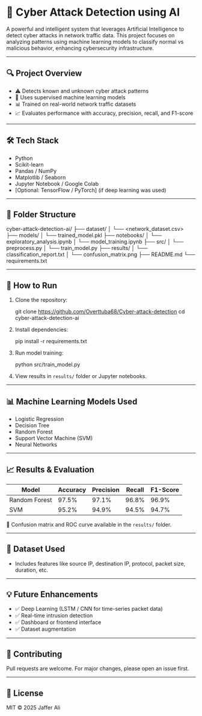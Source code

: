 # 🧠 Cyber Attack Detection using AI

A powerful and intelligent system that leverages Artificial Intelligence to detect cyber attacks in network traffic data. This project focuses on analyzing patterns using machine learning models to classify normal vs malicious behavior, enhancing cybersecurity infrastructure.

---

## 🔍 Project Overview

- ⚠️ Detects known and unknown cyber attack patterns
- 🧠 Uses supervised machine learning models
- 📊 Trained on real-world network traffic datasets
- 📈 Evaluates performance with accuracy, precision, recall, and F1-score

---

## 🛠️ Tech Stack

- Python
- Scikit-learn
- Pandas / NumPy
- Matplotlib / Seaborn
- Jupyter Notebook / Google Colab
- [Optional: TensorFlow / PyTorch] (if deep learning was used)

---

## 📁 Folder Structure

cyber-attack-detection-ai/
├── dataset/
│   └── <network_dataset.csv>
├── models/
│   └── trained_model.pkl
├── notebooks/
│   └── exploratory_analysis.ipynb
│   └── model_training.ipynb
├── src/
│   └── preprocess.py
│   └── train_model.py
├── results/
│   └── classification_report.txt
│   └── confusion_matrix.png
├── README.md
└── requirements.txt

---

## 🚀 How to Run

1. Clone the repository:

   git clone https://github.com/Overttuba68/Cyber-attack-detection
   cd cyber-attack-detection-ai

2. Install dependencies:

   pip install -r requirements.txt

3. Run model training:

   python src/train_model.py

4. View results in `results/` folder or Jupyter notebooks.

---

## 📊 Machine Learning Models Used

- Logistic Regression  
- Decision Tree  
- Random Forest  
- Support Vector Machine (SVM)  
- Neural Networks 

---

## 📈 Results & Evaluation

| Model            | Accuracy | Precision | Recall | F1-Score |
|------------------|----------|-----------|--------|----------|
| Random Forest    | 97.5%    | 97.1%     | 96.8%  | 96.9%    |
| SVM              | 95.2%    | 94.9%     | 94.5%  | 94.7%    |

📌 Confusion matrix and ROC curve available in the `results/` folder.

---

## 🧪 Dataset Used
 
- Includes features like source IP, destination IP, protocol, packet size, duration, etc.

---

## 💡 Future Enhancements

- ✅ Deep Learning (LSTM / CNN for time-series packet data)
- ✅ Real-time intrusion detection
- ✅ Dashboard or frontend interface
- ✅ Dataset augmentation

---

## 🤝 Contributing

Pull requests are welcome. For major changes, please open an issue first.

---

## 📜 License

MIT © 2025 Jaffer Ali
